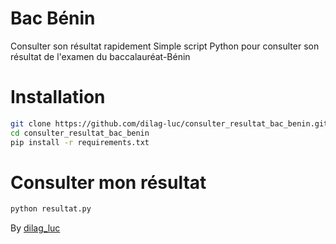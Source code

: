 # Bac Bénin 
Consulter son résultat rapidement
Simple script Python pour consulter son résultat de l'examen du baccalauréat-Bénin

# Installation
```bash 
git clone https://github.com/dilag-luc/consulter_resultat_bac_benin.git
cd consulter_resultat_bac_benin
pip install -r requirements.txt
```

# Consulter mon résultat
```bash
python resultat.py
```


By [dilag_luc](https://twitter.com/dilag_luc)
